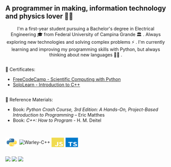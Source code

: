 ## A programmer in making, information technology and physics lover 🧑‍💻

<div style="text-align: center;">
  I'm a first-year student pursuing a Bachelor's degree in Electrical Engineering 🎓 from Federal University of Campina Grande 🏛️ . Always exploring new technologies and solving complex problems ⚡️ . I'm currently learning and improving my programming skills with Python, but always thinking about new languages 🧑‍💻 .
</div>

##

</div>
📜 Certificates:

- [FreeCodeCamp - Scientific Computing with Python](https://www.freecodecamp.org/certification/Warleyy_B/scientific-computing-with-python-v7)
- [SoloLearn - Introduction to C++](https://www.sololearn.com/certificates/CC-8IMVMWNU)
</div>

##

</div>
📘 Reference Materials:

- Book: *Python Crash Course, 3rd Edition: A Hands-On, Project-Based Introduction to Programming* – Eric Matthes
- Book: *C++: How to Program* - H. M. Deitel
</div>

##

<div style="display: inline_block"><br>
  <img align="center" alt="Warley-Python" height="30" width="40" src="https://raw.githubusercontent.com/devicons/devicon/master/icons/python/python-original.svg">
  <img align="center" alt="Warley-C++" height="30" width="40" src="https://cdn.jsdelivr.net/gh/devicons/devicon@latest/icons/cplusplus/cplusplus-original.svg" >
  <img align="center" alt="Warley-Js" height="30" width="40" src="https://raw.githubusercontent.com/devicons/devicon/master/icons/javascript/javascript-plain.svg">
  <img align="center" alt="Warley-Ts" height="30" width="40" src="https://raw.githubusercontent.com/devicons/devicon/master/icons/typescript/typescript-plain.svg">
</div>

##

<div> 
  <a href="https://instagram.com/warleyy_b" target="_blank"><img src="https://img.shields.io/badge/-Instagram-%23E4405F?style=for-the-badge&logo=instagram&logoColor=white" target="_blank"></a>
  <a href = "mailto:warleyyb17@gmail.com"><img src="https://img.shields.io/badge/-Gmail-%23333?style=for-the-badge&logo=gmail&logoColor=white" target="_blank"></a>
  <a href="https://www.linkedin.com/in/warleybarbosa" target="_blank"><img src="https://img.shields.io/badge/-LinkedIn-%230077B5?style=for-the-badge&logo=linkedin&logoColor=white" target="_blank"></a>
  
</div>
